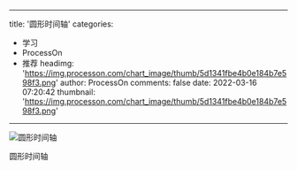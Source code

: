 
---
title: '圆形时间轴'
categories: 
 - 学习
 - ProcessOn
 - 推荐
headimg: 'https://img.processon.com/chart_image/thumb/5d1341fbe4b0e184b7e598f3.png'
author: ProcessOn
comments: false
date: 2022-03-16 07:20:42
thumbnail: 'https://img.processon.com/chart_image/thumb/5d1341fbe4b0e184b7e598f3.png'
---

<div>   
<img class="thumb" alt="圆形时间轴" src="https://img.processon.com/chart_image/thumb/5d1341fbe4b0e184b7e598f3.png" referrerpolicy="no-referrer">
<p>圆形时间轴</p>  
</div>
            